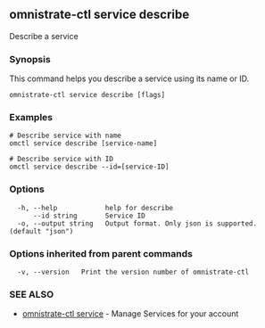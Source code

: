 ## omnistrate-ctl service describe

Describe a service

### Synopsis

This command helps you describe a service using its name or ID.

```
omnistrate-ctl service describe [flags]
```

### Examples

```
# Describe service with name
omctl service describe [service-name]

# Describe service with ID
omctl service describe --id=[service-ID]
```

### Options

```
  -h, --help            help for describe
      --id string       Service ID
  -o, --output string   Output format. Only json is supported. (default "json")
```

### Options inherited from parent commands

```
  -v, --version   Print the version number of omnistrate-ctl
```

### SEE ALSO

- [omnistrate-ctl service](omnistrate-ctl_service.md) - Manage Services for your account
